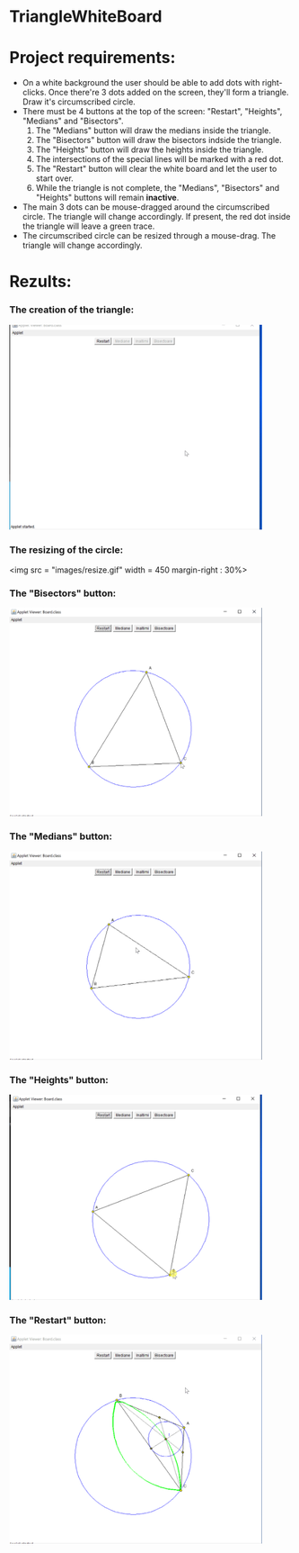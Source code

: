 # TriangleWhiteBoard

# Project requirements:
 * On a white background the user should be able to add dots with right-clicks. Once there're 3 dots added on the screen, they'll form a triangle. Draw it's circumscribed circle.
 * There must be 4 buttons at the top of the screen: "Restart", "Heights", "Medians" and "Bisectors".
     1. The "Medians" button will draw the medians inside the triangle.
     1. The "Bisectors" button will draw the bisectors indside the triangle.
     1. The "Heights" button will draw the heights inside the triangle.
     1. The intersections of the special lines will be marked with a red dot.
     1. The "Restart" button will clear the white board and let the user to start over.
     1. While the triangle is not complete, the "Medians", "Bisectors" and "Heights" buttons will remain <b>inactive</b>.
 * The main 3 dots can be mouse-dragged around the circumscribed circle. The triangle will change accordingly. If present, the red dot inside the triangle will leave a green trace.
 * The circumscribed circle can be resized through a mouse-drag. The triangle will change accordingly. 
 
# Rezults:
### The creation of the triangle:
<img src = "images/createTriangle.gif" width = 450 top = 100px>

### The resizing of the circle:
<img src = "images/resize.gif" width = 450  margin-right : 30%>

###  The "Bisectors" button: 
<img src = "images/bisectoare.gif" width = 450>

### The "Medians" button:
<img src = "images/mediane.gif" width = 450>

### The "Heights" button:
<img src = "images/inaltimi.gif" width = 450>

### The "Restart" button:
<img src = "images/restart.gif" width = 450>

